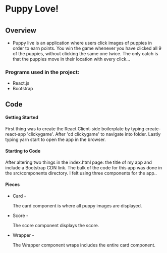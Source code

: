 <h1>Puppy Love!<h1>

<h2>Overview</h2>
<ul>
  <li>Puppy live is an application where users click images of puppies in order to earn points. You win the game whenever you have clicked all 9 of the puppies, without clicking the same one twice. The only catch is that the puppies move in their location with every click... </li>
</ul>

<h3>Programs used in the project:</h3>
<ul>
  <li>React.js</li>
  <li>Bootstrap</li>
</ul>

<h2>Code</h2>
<h4>Getting Started</h4>
<p>First thing was to create the React Client-side boilerplate by typing create-react-app 'clickygame'.  After 'cd clickygame' to navigate into folder. Lastly typing yarn start to open the app in the browser.</p>
<h4>Starting to Code</h4>
<p>After altering two things in the index.html page: the title of my app and include a Bootstrap CDN link. The bulk of the code for this app was done in the src/components directory. I felt using three components for the app..</p>
<h4>Pieces</h4>
<ul>
  <li>Card - <p>The card component is where all puppy images are displayed.</p>
  </li>
  <li>Score - <p>The score component displays the score.</p>
  </li>
  <li>Wrapper - <p>The Wrapper component wraps includes the entire card component.</p>
  </li>
</ul>
